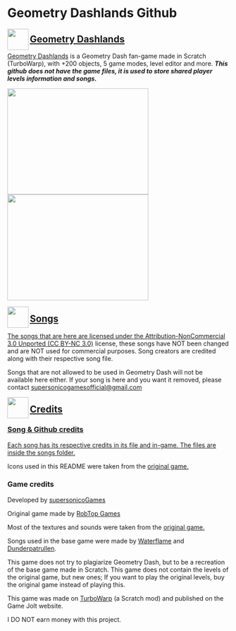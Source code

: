 # Geometry Dashlands Github
<a href="url"><img src="https://github.com/SebasMCYT/gdl/assets/126848249/4514e1f7-b553-4f20-8e10-101eb715fb8f" align="left" height="48" width="48" >
## Geometry Dashlands
[Geometry Dashlands](https://gamejolt.com/games/gdl/785147) is a Geometry Dash fan-game made in Scratch (TurboWarp), with +200 objects, 5 game modes, level editor and more.
***This github does not have the game files, it is used to store shared player levels information and songs.***
  
<a href="url"><img src="https://github.com/SebasMCYT/gdl/assets/126848249/0f699004-d2e4-4a54-b1e7-23da4f363cd2" height="240" width="320" ></a>
<a href="url"><img src="https://github.com/SebasMCYT/gdl/assets/126848249/e72c451b-0c70-471a-8ac9-37d0126b6b49" height="240" width="320" ></a>

<a href="url"><img src="https://github.com/SebasMCYT/gdl/assets/126848249/c2eebdd9-5429-444e-a5f7-7a3a72460ea9" align="left" height="48" width="48" >
## Songs
The songs that are here are licensed under the [Attribution-NonCommercial 3.0 Unported (CC BY-NC 3.0)](https://creativecommons.org/licenses/by-nc/3.0/) license, these songs have NOT been changed and are NOT used for commercial purposes. Song creators are credited along with their respective song file.

Songs that are not allowed to be used in Geometry Dash will not be available here either.
If your song is here and you want it removed, please contact supersonicogamesofficial@gmail.com

<a href="url"><img src="https://github.com/SebasMCYT/gdl/assets/126848249/59b1f9bd-7523-424a-8ea4-97d3a9364370" align="left" height="48" width="48" >
## Credits
### Song & Github credits
Each song has its respective credits in its file and in-game. The files are inside [the songs folder.](https://github.com/SebasMCYT/gdl/tree/main/songs)

Icons used in this README were taken from the [original game.](https://store.steampowered.com/app/322170/Geometry_Dash)
  
### Game credits
Developed by [supersonicoGames](https://github.com/SebasMCYT)

Original game made by [RobTop Games](https://robtopgames.com)
  
Most of the textures and sounds were taken from the [original game.](https://store.steampowered.com/app/322170/Geometry_Dash)

Songs used in the base game were made by [Waterflame](https://www.youtube.com/@WaterflameMusic) and [Dunderpatrullen](https://www.youtube.com/channel/UC52orkO0DOHDVo_jT2o3EAg).

This game does not try to plagiarize Geometry Dash, but to be a recreation of the base game made in Scratch. This game does not contain the levels of the original game, but new ones; If you want to play the original levels, buy the original game instead of playing this.
  
This game was made on [TurboWarp](https://turbowarp.org) (a Scratch mod) and published on the Game Jolt website.
  
I DO NOT earn money with this project.
